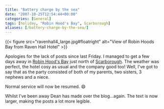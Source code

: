 ```yaml
---
title: "Battery charge by the sea"
date: "2007-10-25T12:54:44+00:00"
categories: [General]
tags: [holiday, "Robin Hood's Bay", Scarborough]
aliases: [/battery-charge-by-the-sea/]
---
```


{{< figure src="ravenhall4_large.jpg#floatright" alt="View of Robin Hoods Bay from Raven Hall Hotel" >}}

Apologies for the lack of posts since last Friday. I managed to get a few days away in [Robin Hood's Bay](https://en.wikipedia.org/wiki/Robin_Hood's_Bay) just north of [Scarborough](http://www.discoveryorkshirecoast.com/scarborough/). The weather was perfect, the hotel cosy as usual and the company good too! Well, I've got to say that as the party consisted of both of my parents, two sisters, 3 nephews and a niece.

Normal service will now be resumed. :smile:

Whilst I've been away Dean has made over the blog...again. The text is now larger, making the posts a lot more legible.
